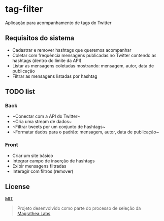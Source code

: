 # tag-filter
Aplicação para acompanhamento de tags do Twitter

## Requisitos do sistema

* Cadastrar e remover hashtags que queremos acompanhar
* Coletar com frequência mensagens publicadas no Twitter contendo as hashtags (dentro do limite da API)
* Listar as mensagens coletadas mostrando: mensagem, autor, data de publicação
* Filtrar as mensagens listadas por hashtag

## TODO list

### Back
* ~Conectar com a API do Twitter~
* ~Cria uma stream de dados~
* ~Filtrar tweets por um conjunto de hashtags~
* ~Formatar dados para o padrão: mensagem, autor, data de publicação~

### Front
* Criar um site básico
* Integrar campo de inserção de hashtags
* Exibir mensagens filtradas
* Interagir com filtros (remover)

## License
[MIT](https://choosealicense.com/licenses/mit/)

> Projeto desenvolvido como parte do processo de seleção da [Magrathea Labs](https://www.magrathealabs.com/)
